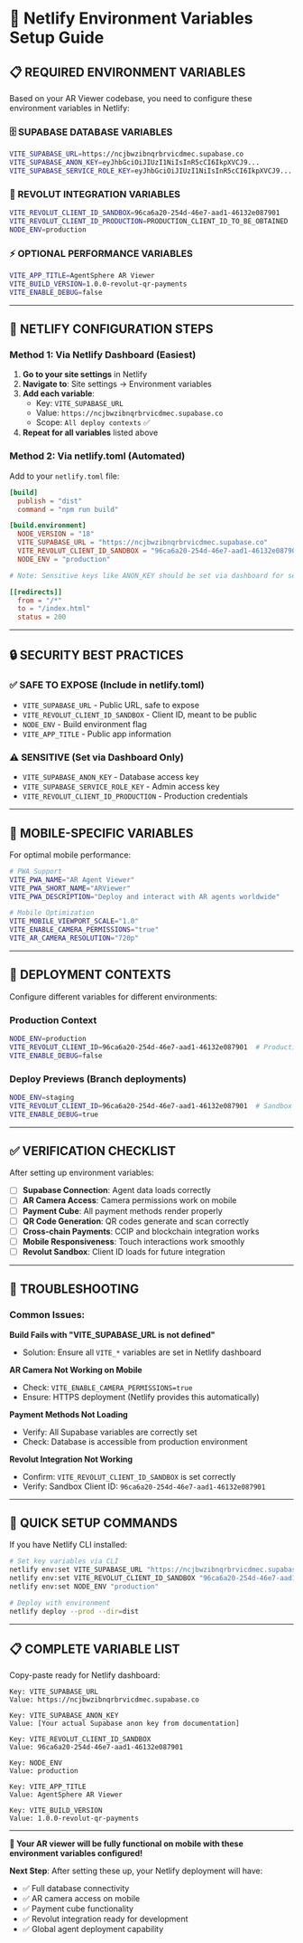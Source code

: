 # 🔐 Netlify Environment Variables Setup Guide

## 📋 **REQUIRED ENVIRONMENT VARIABLES**

Based on your AR Viewer codebase, you need to configure these environment variables in Netlify:

### **🗄️ SUPABASE DATABASE VARIABLES**

```bash
VITE_SUPABASE_URL=https://ncjbwzibnqrbrvicdmec.supabase.co
VITE_SUPABASE_ANON_KEY=eyJhbGciOiJIUzI1NiIsInR5cCI6IkpXVCJ9...
VITE_SUPABASE_SERVICE_ROLE_KEY=eyJhbGciOiJIUzI1NiIsInR5cCI6IkpXVCJ9...
```

### **🏦 REVOLUT INTEGRATION VARIABLES**

```bash
VITE_REVOLUT_CLIENT_ID_SANDBOX=96ca6a20-254d-46e7-aad1-46132e087901
VITE_REVOLUT_CLIENT_ID_PRODUCTION=PRODUCTION_CLIENT_ID_TO_BE_OBTAINED
NODE_ENV=production
```

### **⚡ OPTIONAL PERFORMANCE VARIABLES**

```bash
VITE_APP_TITLE=AgentSphere AR Viewer
VITE_BUILD_VERSION=1.0.0-revolut-qr-payments
VITE_ENABLE_DEBUG=false
```

---

## 🚀 **NETLIFY CONFIGURATION STEPS**

### **Method 1: Via Netlify Dashboard** (Easiest)

1. **Go to your site settings** in Netlify
2. **Navigate to**: Site settings → Environment variables
3. **Add each variable**:
   - Key: `VITE_SUPABASE_URL`
   - Value: `https://ncjbwzibnqrbrvicdmec.supabase.co`
   - Scope: `All deploy contexts` ✅
4. **Repeat for all variables** listed above

### **Method 2: Via netlify.toml** (Automated)

Add to your `netlify.toml` file:

```toml
[build]
  publish = "dist"
  command = "npm run build"

[build.environment]
  NODE_VERSION = "18"
  VITE_SUPABASE_URL = "https://ncjbwzibnqrbrvicdmec.supabase.co"
  VITE_REVOLUT_CLIENT_ID_SANDBOX = "96ca6a20-254d-46e7-aad1-46132e087901"
  NODE_ENV = "production"

# Note: Sensitive keys like ANON_KEY should be set via dashboard for security

[[redirects]]
  from = "/*"
  to = "/index.html"
  status = 200
```

---

## 🔒 **SECURITY BEST PRACTICES**

### **✅ SAFE TO EXPOSE** (Include in netlify.toml)

- `VITE_SUPABASE_URL` - Public URL, safe to expose
- `VITE_REVOLUT_CLIENT_ID_SANDBOX` - Client ID, meant to be public
- `NODE_ENV` - Build environment flag
- `VITE_APP_TITLE` - Public app information

### **⚠️ SENSITIVE** (Set via Dashboard Only)

- `VITE_SUPABASE_ANON_KEY` - Database access key
- `VITE_SUPABASE_SERVICE_ROLE_KEY` - Admin access key
- `VITE_REVOLUT_CLIENT_ID_PRODUCTION` - Production credentials

---

## 📱 **MOBILE-SPECIFIC VARIABLES**

For optimal mobile performance:

```bash
# PWA Support
VITE_PWA_NAME="AR Agent Viewer"
VITE_PWA_SHORT_NAME="ARViewer"
VITE_PWA_DESCRIPTION="Deploy and interact with AR agents worldwide"

# Mobile Optimization
VITE_MOBILE_VIEWPORT_SCALE="1.0"
VITE_ENABLE_CAMERA_PERMISSIONS="true"
VITE_AR_CAMERA_RESOLUTION="720p"
```

---

## 🔧 **DEPLOYMENT CONTEXTS**

Configure different variables for different environments:

### **Production Context**

```bash
NODE_ENV=production
VITE_REVOLUT_CLIENT_ID=96ca6a20-254d-46e7-aad1-46132e087901  # Production ID when ready
VITE_ENABLE_DEBUG=false
```

### **Deploy Previews** (Branch deployments)

```bash
NODE_ENV=staging
VITE_REVOLUT_CLIENT_ID=96ca6a20-254d-46e7-aad1-46132e087901  # Sandbox for testing
VITE_ENABLE_DEBUG=true
```

---

## ✅ **VERIFICATION CHECKLIST**

After setting up environment variables:

- [ ] **Supabase Connection**: Agent data loads correctly
- [ ] **AR Camera Access**: Camera permissions work on mobile
- [ ] **Payment Cube**: All payment methods render properly
- [ ] **QR Code Generation**: QR codes generate and scan correctly
- [ ] **Cross-chain Payments**: CCIP and blockchain integration works
- [ ] **Mobile Responsiveness**: Touch interactions work smoothly
- [ ] **Revolut Sandbox**: Client ID loads for future integration

---

## 🚨 **TROUBLESHOOTING**

### **Common Issues:**

**Build Fails with "VITE_SUPABASE_URL is not defined"**

- Solution: Ensure all `VITE_*` variables are set in Netlify dashboard

**AR Camera Not Working on Mobile**

- Check: `VITE_ENABLE_CAMERA_PERMISSIONS=true`
- Ensure: HTTPS deployment (Netlify provides this automatically)

**Payment Methods Not Loading**

- Verify: All Supabase variables are correctly set
- Check: Database is accessible from production environment

**Revolut Integration Not Working**

- Confirm: `VITE_REVOLUT_CLIENT_ID_SANDBOX` is set correctly
- Verify: Sandbox Client ID: `96ca6a20-254d-46e7-aad1-46132e087901`

---

## 🎯 **QUICK SETUP COMMANDS**

If you have Netlify CLI installed:

```bash
# Set key variables via CLI
netlify env:set VITE_SUPABASE_URL "https://ncjbwzibnqrbrvicdmec.supabase.co"
netlify env:set VITE_REVOLUT_CLIENT_ID_SANDBOX "96ca6a20-254d-46e7-aad1-46132e087901"
netlify env:set NODE_ENV "production"

# Deploy with environment
netlify deploy --prod --dir=dist
```

---

## 📋 **COMPLETE VARIABLE LIST**

Copy-paste ready for Netlify dashboard:

```
Key: VITE_SUPABASE_URL
Value: https://ncjbwzibnqrbrvicdmec.supabase.co

Key: VITE_SUPABASE_ANON_KEY
Value: [Your actual Supabase anon key from documentation]

Key: VITE_REVOLUT_CLIENT_ID_SANDBOX
Value: 96ca6a20-254d-46e7-aad1-46132e087901

Key: NODE_ENV
Value: production

Key: VITE_APP_TITLE
Value: AgentSphere AR Viewer

Key: VITE_BUILD_VERSION
Value: 1.0.0-revolut-qr-payments
```

---

**🎉 Your AR viewer will be fully functional on mobile with these environment variables configured!**

**Next Step**: After setting these up, your Netlify deployment will have:

- ✅ Full database connectivity
- ✅ AR camera access on mobile
- ✅ Payment cube functionality
- ✅ Revolut integration ready for development
- ✅ Global agent deployment capability
